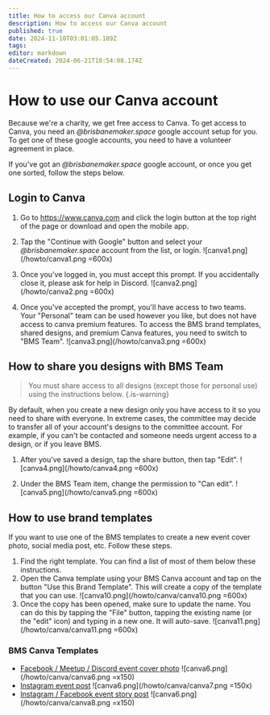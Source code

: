 ```yaml
---
title: How to access our Canva account
description: How to access our Canva account
published: true
date: 2024-11-10T03:01:05.189Z
tags: 
editor: markdown
dateCreated: 2024-06-21T10:54:08.174Z
---
```


# How to use our Canva account
Because we're a charity, we get free access to Canva. To get access to Canva, you need an *@brisbanemaker.space* google account setup for you. To get one of these google accounts, you need to have a volunteer agreement in place.

If you've got an *@brisbanemaker.space* google account, or once you get one sorted, follow the steps below.

## Login to Canva
1. Go to https://www.canva.com and click the login button at the top right of the page or download and open the mobile app.
2. Tap the "Continue with Google" button and select your *@brisbanemaker.space* account from the list, or login.
![canva1.png](/howto/canva1.png =600x)

3. Once you've logged in, you must accept this prompt. If you accidentally close it, please ask for help in Discord.
![canva2.png](/howto/canva2.png =600x)

4. Once you've accepted the prompt, you'll have access to two teams. Your "Personal" team can be used however you like, but does not have access to canva premium features. To access the BMS brand templates, shared designs, and premium Canva features, you need to switch to "BMS Team".
![canva3.png](/howto/canva3.png =600x)


## How to share you designs with BMS Team
> You must share access to all designs (except those for personal use) using the instructions below.
{.is-warning}

By default, when you create a new design only you have access to it so you need to share with everyone. In extreme cases, the committee may decide to transfer all of your account's designs to the committee account. For example, if you can't be contacted and someone needs urgent access to a design, or if you leave BMS.

1. After you've saved a design, tap the share button, then tap "Edit".
![canva4.png](/howto/canva4.png =600x)

2. Under the BMS Team item, change the permission to "Can edit".
![canva5.png](/howto/canva5.png =600x)


## How to use brand templates
If you want to use one of the BMS templates to create a new event cover photo, social media post, etc. Follow these steps.

1. Find the right template. You can find a list of most of them below these instructions.
2. Open the Canva template using your BMS Canva account and tap on the button "Use this Brand Template". This will create a copy of the template that you can use.
![canva10.png](/howto/canva/canva10.png =600x)
3. Once the copy has been opened, make sure to update the name. You can do this by tapping the "File" button, tapping the existing name (or the "edit" icon) and typing in a new one. It will auto-save.
![canva11.png](/howto/canva/canva11.png =600x)

### BMS Canva Templates
* [Facebook / Meetup / Discord event cover photo](https://www.canva.com/brand/brand-templates/DAFqP0q0woE)
		![canva6.png](/howto/canva/canva6.png =x150)
* [Instagram event post](https://www.canva.com/brand/brand-templates/DAFqP0q0woE)
		![canva6.png](/howto/canva/canva7.png =150x)
* [Instagram / Facebook event story post](https://www.canva.com/brand/brand-templates/DAFqP0q0woE)
		![canva6.png](/howto/canva/canva8.png =x150)
